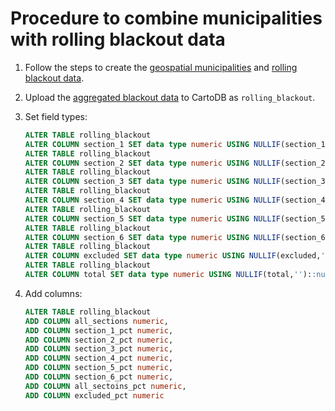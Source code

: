 # Procedure to combine municipalities with rolling blackout data

1. Follow the steps to create the [geospatial municipalities](../geospatial/README.md) and [rolling blackout data](../blackout/README.md).
2. Upload the [aggregated blackout data](../blackout/rolling-blackout-data-aggregated-by-municipality.csv) to CartoDB as `rolling_blackout`.
3. Set field types:

    ```SQL
    ALTER TABLE rolling_blackout
    ALTER COLUMN section_1 SET data type numeric USING NULLIF(section_1,'')::numeric;
    ALTER TABLE rolling_blackout
    ALTER COLUMN section_2 SET data type numeric USING NULLIF(section_2,'')::numeric;
    ALTER TABLE rolling_blackout
    ALTER COLUMN section_3 SET data type numeric USING NULLIF(section_3,'')::numeric;
    ALTER TABLE rolling_blackout
    ALTER COLUMN section_4 SET data type numeric USING NULLIF(section_4,'')::numeric;
    ALTER TABLE rolling_blackout
    ALTER COLUMN section_5 SET data type numeric USING NULLIF(section_5,'')::numeric;
    ALTER TABLE rolling_blackout
    ALTER COLUMN section_6 SET data type numeric USING NULLIF(section_6,'')::numeric;
    ALTER TABLE rolling_blackout
    ALTER COLUMN excluded SET data type numeric USING NULLIF(excluded,'')::numeric;
    ALTER TABLE rolling_blackout
    ALTER COLUMN total SET data type numeric USING NULLIF(total,'')::numeric;
    ```

4. Add columns:

    ```SQL
    ALTER TABLE rolling_blackout
    ADD COLUMN all_sections numeric,
    ADD COLUMN section_1_pct numeric,
    ADD COLUMN section_2_pct numeric,
    ADD COLUMN section_3_pct numeric,
    ADD COLUMN section_4_pct numeric,
    ADD COLUMN section_5_pct numeric,
    ADD COLUMN section_6_pct numeric,
    ADD COLUMN all_sectoins_pct numeric,
    ADD COLUMN excluded_pct numeric
    ```

